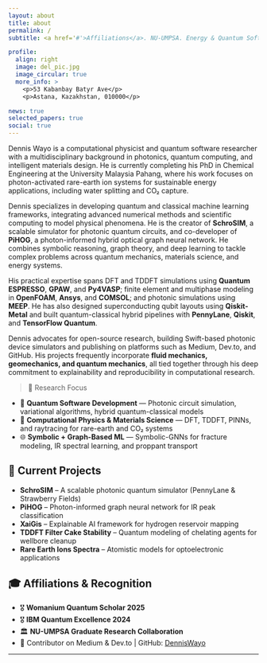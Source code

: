 ```yaml
---
layout: about
title: about
permalink: /
subtitle: <a href='#'>Affiliations</a>. NU-UMPSA. Energy & Quantum Software Developer 🤩.

profile:
  align: right
  image: del_pic.jpg
  image_circular: true
  more_info: >
    <p>53 Kabanbay Batyr Ave</p>
    <p>Astana, Kazakhstan, 010000</p>

news: true
selected_papers: true
social: true
---
```


Dennis Wayo is a computational physicist and quantum software researcher with a multidisciplinary background in photonics, quantum computing, and intelligent materials design. He is currently completing his PhD in Chemical Engineering at the University Malaysia Pahang, where his work focuses on photon-activated rare-earth ion systems for sustainable energy applications, including water splitting and CO₂ capture.

Dennis specializes in developing quantum and classical machine learning frameworks, integrating advanced numerical methods and scientific computing to model physical phenomena. He is the creator of **SchroSIM**, a scalable simulator for photonic quantum circuits, and co-developer of **PiHOG**, a photon-informed hybrid optical graph neural network. He combines symbolic reasoning, graph theory, and deep learning to tackle complex problems across quantum mechanics, materials science, and energy systems.

His practical expertise spans DFT and TDDFT simulations using **Quantum ESPRESSO**, **GPAW**, and **Py4VASP**; finite element and multiphase modeling in **OpenFOAM**, **Ansys**, and **COMSOL**; and photonic simulations using **MEEP**. He has also designed superconducting qubit layouts using **Qiskit-Metal** and built quantum-classical hybrid pipelines with **PennyLane**, **Qiskit**, and **TensorFlow Quantum**.

Dennis advocates for open-source research, building Swift-based photonic device simulators and publishing on platforms such as Medium, Dev.to, and GitHub. His projects frequently incorporate **fluid mechanics, geomechanics, and quantum mechanics**, all tied together through his deep commitment to explainability and reproducibility in computational research.

> 🔬 Research Focus
- 🧠 **Quantum Software Development** — Photonic circuit simulation, variational algorithms, hybrid quantum-classical models
- 🧪 **Computational Physics & Materials Science** — DFT, TDDFT, PINNs, and raytracing for rare-earth and CO₂ systems
- 🌐 **Symbolic + Graph-Based ML** — Symbolic-GNNs for fracture modeling, IR spectral learning, and proppant transport

## 🚀 Current Projects
- **SchroSIM** – A scalable photonic quantum simulator (PennyLane & Strawberry Fields)
- **PiHOG** – Photon-informed graph neural network for IR peak classification
- **XaiGis** – Explainable AI framework for hydrogen reservoir mapping
- **TDDFT Filter Cake Stability** – Quantum modeling of chelating agents for wellbore cleanup
- **Rare Earth Ions Spectra** – Atomistic models for optoelectronic applications

## 🎓 Affiliations & Recognition
- 🎖 **Womanium Quantum Scholar 2025**
- 🎖 **IBM Quantum Excellence 2024**
- 🏛 **NU-UMPSA Graduate Research Collaboration**
- 📰 Contributor on Medium & Dev.to | GitHub: [DennisWayo](https://github.com/DennisWayo)

---

